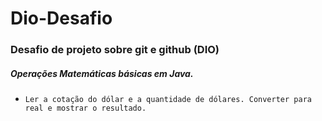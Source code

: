 # Dio-Desafio
### Desafio de projeto sobre git e github (DIO)

##### Operações Matemáticas básicas em Java.

- ```
  Ler a cotação do dólar e a quantidade de dólares. Converter para real e mostrar o resultado.
  ```
